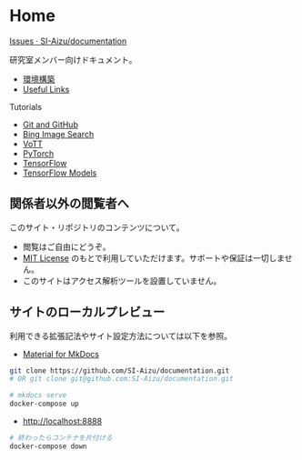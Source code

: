 # Home

[Issues · SI-Aizu/documentation](https://github.com/SI-Aizu/documentation/issues)

研究室メンバー向けドキュメント。

- [環境構築](./setup)
- [Useful Links](./Useful-Links)

Tutorials

- [Git and GitHub](./Tutorial-GitHub)
- [Bing Image Search](./Tutorial-Bing-Image-Search)
- [VoTT](./Tutorial-VoTT)
- [PyTorch](./Tutorial-PyTorch)
- [TensorFlow](./Tutorial-TensorFlow)
- [TensorFlow Models](./Tutorial-TensorFlow-Models)



## 関係者以外の閲覧者へ

このサイト・リポジトリのコンテンツについて。

- 閲覧はご自由にどうぞ。
- [MIT License] のもとで利用していただけます。サポートや保証は一切しません。
- このサイトはアクセス解析ツールを設置していません。

[MIT License]: https://github.com/SI-Aizu/documentation/blob/main/LICENSE



## サイトのローカルプレビュー

利用できる拡張記法やサイト設定方法については以下を参照。

- [Material for MkDocs](https://squidfunk.github.io/mkdocs-material/)

```sh
git clone https://github.com/SI-Aizu/documentation.git
# OR git clone git@github.com:SI-Aizu/documentation.git

# mkdocs serve
docker-compose up
```

- [http://localhost:8888](http://localhost:8888)

```sh
# 終わったらコンテナを片付ける
docker-compose down
```

